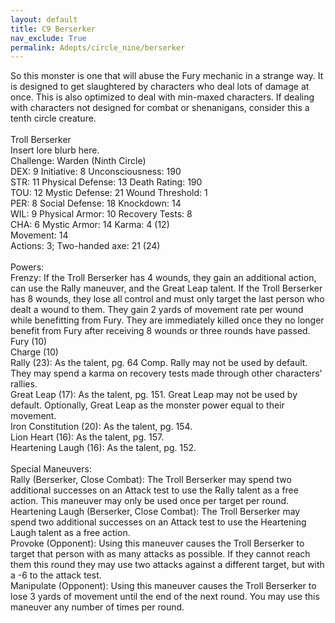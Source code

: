 ```yaml
---
layout: default
title: C9 Berserker
nav_exclude: True
permalink: Adepts/circle_nine/berserker
---
```


So this monster is one that will abuse the Fury mechanic in a strange way. It is designed to get slaughtered by characters who deal lots of damage at once. This is also optimized to deal with min-maxed characters. If dealing with characters not designed for combat or shenanigans, consider this a tenth circle creature.
<br>
<br>
Troll Berserker
<br>
Insert lore blurb here.
<br>
Challenge: Warden (Ninth Circle)
<br>
DEX: 9 Initiative: 8 Unconsciousness: 190
<br>
STR: 11 Physical Defense: 13 Death Rating: 190
<br>
TOU: 12 Mystic Defense: 21 Wound Threshold: 1
<br>
PER: 8 Social Defense: 18 Knockdown: 14
<br>
WIL: 9 Physical Armor: 10 Recovery Tests: 8
<br>
CHA: 6 Mystic Armor: 14 Karma: 4 (12)
<br>
Movement: 14
<br>
Actions: 3; Two-handed axe: 21 (24)
<br>
<br>
Powers:
<br>
Frenzy: If the Troll Berserker has 4 wounds, they gain an additional action, can use the Rally maneuver, and the Great Leap talent. If the Troll Berserker has 8 wounds, they lose all control and must only target the last person who dealt a wound to them. They gain 2 yards of movement rate per wound while benefitting from Fury. They are immediately killed once they no longer benefit from Fury after receiving 8 wounds or three rounds have passed.
<br>
Fury (10)
<br>
Charge (10)
<br>
Rally (23): As the talent, pg. 64 Comp. Rally may not be used by default. They may spend a karma on recovery tests made through other characters' rallies.
<br>
Great Leap (17): As the talent, pg. 151. Great Leap may not be used by default. Optionally, Great Leap as the monster power equal to their movement.
<br>
Iron Constitution (20): As the talent, pg. 154.
<br>
Lion Heart (16): As the talent, pg. 157.
<br>
Heartening Laugh (16): As the talent, pg. 152.
<br>
<br>
Special Maneuvers:
<br>
Rally (Berserker, Close Combat): The Troll Berserker may spend two additional successes on an Attack test to use the Rally talent as a free action. This maneuver may only be used once per target per round.
<br>
Heartening Laugh (Berserker, Close Combat): The Troll Berserker may spend two additional successes on an Attack test to use the Heartening Laugh talent as a free action.
<br>
Provoke (Opponent): Using this maneuver causes the Troll Berserker to target that person with as many attacks as possible. If they cannot reach them this round they may use two attacks against a different target, but with a -6 to the attack test.
<br>
Manipulate (Opponent): Using this maneuver causes the Troll Berserker to lose 3 yards of movement until the end of the next round. You may use this maneuver any number of times per round.